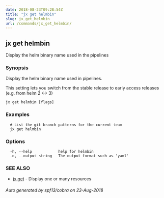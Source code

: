 ```yaml
---
date: 2018-08-23T09:28:54Z
title: "jx get helmbin"
slug: jx_get_helmbin
url: /commands/jx_get_helmbin/
---
```

## jx get helmbin

Display the helm binary name used in the pipelines

### Synopsis

Display the helm binary name used in pipelines. 

This setting lets you switch from the stable release to early access releases (e.g. from helm 2 <-> 3)

```
jx get helmbin [flags]
```

### Examples

```
  # List the git branch patterns for the current team
  jx get helmbin
```

### Options

```
  -h, --help            help for helmbin
  -o, --output string   The output format such as 'yaml'
```

### SEE ALSO

* [jx get](/commands/jx_get/)	 - Display one or many resources

###### Auto generated by spf13/cobra on 23-Aug-2018
